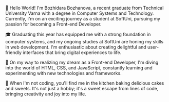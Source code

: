 👋 Hello World! I'm Bozhidara Bozhanova, a recent graduate from Technical University Varna with a degree in Computer Systems and Technology. Currently, I'm on an exciting journey as a student at SoftUni, pursuing my passion for becoming a Front-end Developer.

🎓 Graduating this year has equipped me with a strong foundation in computer systems, and my ongoing studies at SoftUni are honing my skills in web development. I'm enthusiastic about creating delightful and user-friendly interfaces that bring digital experiences to life.

🚀 On my way to realizing my dream as a Front-end Developer, I'm diving into the world of HTML, CSS, and JavaScript, constantly learning and experimenting with new technologies and frameworks.

🍰 When I'm not coding, you'll find me in the kitchen baking delicious cakes and sweets. It's not just a hobby; it's a sweet escape from lines of code, bringing creativity and joy into my life.
